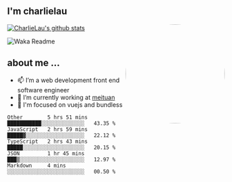 
<h2>I'm charlielau</h2>
<img align='right' style="border-radius:50%" src="https://avatars1.githubusercontent.com/u/44078251?s=460&u=6b4f1c257663e44063b0b6a21c9c94f45bcfdcc7&v=4" width="230">

[![CharlieLau's github stats](https://github-readme-stats.vercel.app/api?username=charlielau)](https://github.com/charlielau/github-readme-stats)


![Waka Readme](https://github.com/CharlieLau/charlielau/workflows/Waka%20Readme/badge.svg)

## about me ...
- 📫 I’m a web development front end software engineer
- 🔭 I’m currently working at  <a href="https://www.meituan.com">meituan</a>
- 🔭 I'm focused on vuejs and bundless

<!-- <p align="center">
  <a href="https://github.com/charlielau" class="rich-diff-level-one">
    <img src="https://github-readme-stats.vercel.app/api?username=charlielau&title_color=333&text_color=777" alt="CharlieLau" >
  </a>
</p> -->

<!--START_SECTION:waka-->
```text
Other        5 hrs 51 mins   ███████████░░░░░░░░░░░░░░   43.35 % 
JavaScript   2 hrs 59 mins   █████▓░░░░░░░░░░░░░░░░░░░   22.12 % 
TypeScript   2 hrs 43 mins   █████░░░░░░░░░░░░░░░░░░░░   20.15 % 
JSON         1 hr 45 mins    ███▒░░░░░░░░░░░░░░░░░░░░░   12.97 % 
Markdown     4 mins          ░░░░░░░░░░░░░░░░░░░░░░░░░   00.50 % 
```
<!--END_SECTION:waka-->
